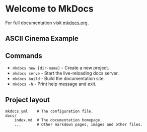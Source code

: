# Welcome to MkDocs

For full documentation visit [mkdocs.org](https://www.mkdocs.org).

## ASCII Cinema Example
<script id="asciicast-410111" src="https://asciinema.org/a/410111.js" async></script>
## Commands

* `mkdocs new [dir-name]` - Create a new project.
* `mkdocs serve` - Start the live-reloading docs server.
* `mkdocs build` - Build the documentation site.
* `mkdocs -h` - Print help message and exit.

## Project layout

    mkdocs.yml    # The configuration file.
    docs/
        index.md  # The documentation homepage.
        ...       # Other markdown pages, images and other files.
